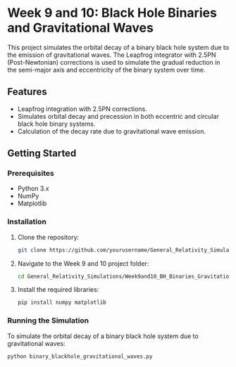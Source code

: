 # Week 9 and 10: Black Hole Binaries and Gravitational Waves

This project simulates the orbital decay of a binary black hole system due to the emission of gravitational waves. The Leapfrog integrator with 2.5PN (Post-Newtonian) corrections is used to simulate the gradual reduction in the semi-major axis and eccentricity of the binary system over time.

## Features
- Leapfrog integration with 2.5PN corrections.
- Simulates orbital decay and precession in both eccentric and circular black hole binary systems.
- Calculation of the decay rate due to gravitational wave emission.

## Getting Started

### Prerequisites
- Python 3.x
- NumPy
- Matplotlib

### Installation
1. Clone the repository:
    ```bash
    git clone https://github.com/yourusername/General_Relativity_Simulations.git
    ```
2. Navigate to the Week 9 and 10 project folder:
    ```bash
    cd General_Relativity_Simulations/Week9and10_BH_Binaries_Gravitational_Waves
    ```

3. Install the required libraries:
    ```bash
    pip install numpy matplotlib
    ```

### Running the Simulation

To simulate the orbital decay of a binary black hole system due to gravitational waves:
```bash
python binary_blackhole_gravitational_waves.py

